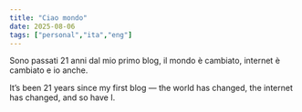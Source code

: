```yaml
---
title: "Ciao mondo"
date: 2025-08-06
tags: ["personal","ita","eng"]
---
```


Sono passati 21 anni dal mio primo blog, il mondo è cambiato, internet è cambiato e io anche.

It’s been 21 years since my first blog — the world has changed, the internet has changed, and so have I.
